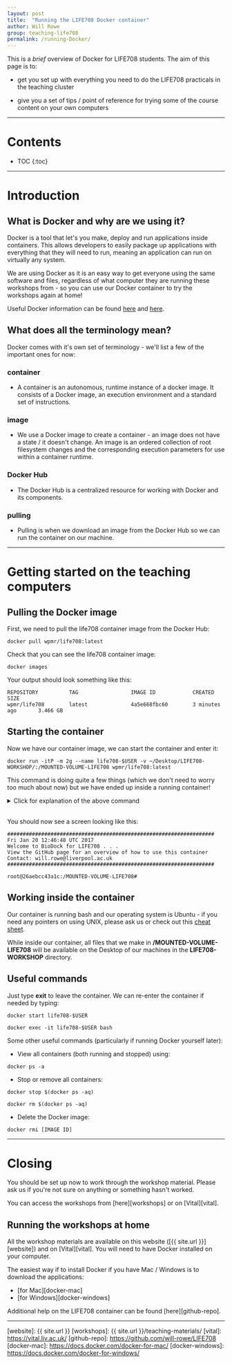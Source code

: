 ```yaml
---
layout: post
title:  "Running the LIFE708 Docker container"
author: Will Rowe
group: teaching-life708
permalink: /running-Docker/
---
```


This is a *brief* overview of Docker for LIFE708 students. The aim of this page is to:

 * get you set up with everything you need to do the LIFE708 practicals in the teaching cluster

 * give you a set of tips / point of reference for trying some of the course content on your own computers

---

<h1>Contents</h1>

* TOC
{:toc}

---

# Introduction

## What is Docker and why are we using it?

Docker is a tool that let's you make, deploy and run applications inside containers. This allows developers to easily package up applications with everything that they will need to run, meaning an application can run on virtually any system.

We are using Docker as it is an easy way to get everyone using the same software and files, regardless of what computer they are running these workshops from - so you can use our Docker container to try the workshops again at home!

Useful Docker information can be found [here][docker-1] and [here][docker-2].


## What does all the terminology mean?

Docker comes with it's own set of terminology - we'll list a few of the important ones for now:

### container

 * A container is an autonomous, runtime instance of a docker image. It consists of a Docker image, an execution environment and a standard set of instructions.

### image

 * We use a Docker image to create a container - an image does not have a state / it doesn't change. An image is an ordered collection of root filesystem changes and the corresponding execution parameters for use within a container runtime.

### Docker Hub

 * The Docker Hub is a centralized resource for working with Docker and its components.

### pulling

 * Pulling is when we download an image from the Docker Hub so we can run the container on our machine.


---

# Getting started on the teaching computers

## Pulling the Docker image

First, we need to pull the life708 container image from the Docker Hub:

```terminal
docker pull wpmr/life708:latest
```

Check that you can see the life708 container image:

```terminal
docker images
```

Your output should look something like this:

```
REPOSITORY          TAG                 IMAGE ID            CREATED             SIZE
wpmr/life708        latest              4a5e668fbc60        3 minutes ago       3.466 GB
```

## Starting the container

Now we have our container image, we can start the container and enter it:

```terminal
docker run -itP -m 2g --name life708-$USER -v ~/Desktop/LIFE708-WORKSHOP/:/MOUNTED-VOLUME-LIFE708 wpmr/life708:latest
```

This command is doing quite a few things (which we don't need to worry too much about now) but we have ended up inside a running container!

<details style="cursor: pointer;">
<summary>Click for explanation of the above command</summary>
<br />
<p>-i = keep STDIN open even if not attached</p>
<p>-t = allocate a pseudo-tty</p>
<p>-P = publish all exposed ports to the host interfaces</p>
<p>-m = memory limit (2gb)</p>
<p>--name = name for container at runtime (easy to use for later exec commands)</p>
<p>-v = bind mount a volume (for data transfer etc. between container and host machine)</p>
<p>--rm = makes container ephemeral (not used in the above command but useful to keep things tidy)</p>

</details>
<br />

You should now see a screen looking like this:

```
###################################################################
Fri Jan 20 12:46:48 UTC 2017
Welcome to BioDock for LIFE708 . . .
View the GitHub page for an overview of how to use this container
Contact: will.rowe@liverpool.ac.uk
###################################################################

root@26aebcc43a1c:/MOUNTED-VOLUME-LIFE708#
```

## Working inside the container

Our container is running bash and our operating system is Ubuntu - if you need any pointers on using UNIX, please ask us or check out this [cheat sheet][cheat sheet].

While inside our container, all files that we make in **/MOUNTED-VOLUME-LIFE708** will be available on the Desktop of our machines in the **LIFE708-WORKSHOP** directory.


## Useful commands

Just type **exit** to leave the container. We can re-enter the container if needed by typing:

```terminal
docker start life708-$USER

docker exec -it life708-$USER bash
```

Some other useful commands (particularly if running Docker yourself later):

 * View all containers (both running and stopped) using:

```terminal
docker ps -a
```

 * Stop or remove all containers:

```terminal
docker stop $(docker ps -aq)

docker rm $(docker ps -aq)
```

 * Delete the Docker image:

```terminal
docker rmi [IMAGE ID]
```

---

# Closing

You should be set up now to work through the workshop material. Please ask us if you're not sure on anything or something hasn't worked.

You can access the workshops from [here][workshops] or on [Vital][vital].


## Running the workshops at home

All the workshop materials are available on this website ([{{ site.url }}][website]) and on [Vital][vital]. You will need to have Docker installed on your computer.

The easiest way if to install Docker if you have Mac / Windows is to download the applications:

* [for Mac][docker-mac]
* [for Windows][docker-windows]

Additional help on the LIFE708 container can be found [here][github-repo].


---

[docker-1]: https://en.wikipedia.org/wiki/Docker_(software)
[docker-2]: https://www.docker.com/what-docker
[cheat sheet]: http://www.rain.org/~mkummel/unix.html
[website]: {{ site.url }}
[workshops]: {{ site.url }}/teaching-materials/
[vital]: https://vital.liv.ac.uk/
[github-repo]: https://github.com/will-rowe/LIFE708
[docker-mac]: https://docs.docker.com/docker-for-mac/
[docker-windows]: https://docs.docker.com/docker-for-windows/
